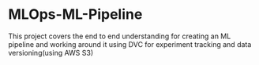 # MLOps-ML-Pipeline
This project covers the end to end understanding for creating an ML pipeline and working around it using DVC for experiment tracking and data versioning(using AWS S3)
